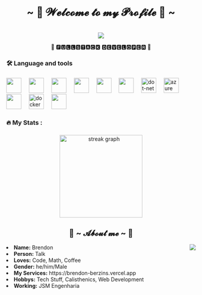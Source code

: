 <h1 align="center">~ 🍂 𝓦𝓮𝓵𝓬𝓸𝓶𝓮 𝓽𝓸 𝓶𝔂 𝓟𝓻𝓸𝓯𝓲𝓵𝓮 🍃 ~</h1>
<br>
<div align="center">
  <a href="https://discord.com/users/1070647662027751455" >
   <img src="https://lanyard.cnrad.dev/api/1070647662027751455?theme=light&bg=f3f3f3&showDisplayName=true&animated=true&hideDiscrim=true&borderRadius=20px&idleMessage=Probably%20working%20on%20a%20project%20☄️"  />
  </a>
    <br>
  <p>🌊 🅵🆄🅻🅻🆂🆃🅰🅲🅺 🅳🅴🆅🅴🅻🅾🅿🅴🆁 🌊</p>
</div>

###

<h3 align="left">🛠 Language and tools</h3>

###

<div align="left">
  <img src="https://cdn.jsdelivr.net/gh/devicons/devicon@latest/icons/javascript/javascript-original.svg" height="40"/>
  <img width="12" />
  <img src="https://cdn.jsdelivr.net/gh/devicons/devicon@latest/icons/typescript/typescript-original.svg" height="40"/>
  <img width="12" />
  <img src="https://cdn.jsdelivr.net/gh/devicons/devicon@latest/icons/nodejs/nodejs-original-wordmark.svg" height="40"/>
  <img width="12" />
  <img src="https://cdn.jsdelivr.net/gh/devicons/devicon@latest/icons/react/react-original.svg" height="40"/>
  <img width="12" />
  <img src="https://cdn.jsdelivr.net/gh/devicons/devicon@latest/icons/csharp/csharp-original.svg" height="40"/>
  <img width="12" />
  <img src="https://cdn.jsdelivr.net/gh/devicons/devicon@latest/icons/blazor/blazor-original.svg" height="40"/>
  <img width="12" />
  <img src="https://cdn.jsdelivr.net/gh/devicons/devicon/icons/dot-net/dot-net-plain-wordmark.svg" height="40" alt="dot-net logo"  />
  <img width="12" />
  <img src="https://cdn.jsdelivr.net/gh/devicons/devicon@latest/icons/azure/azure-original.svg" height="40" alt="azure"/>
  <img width="12" />
  <img src="https://cdn.jsdelivr.net/gh/devicons/devicon@latest/icons/amazonwebservices/amazonwebservices-plain-wordmark.svg" height="40"/>  
  <img width="12" />
  <img src="https://cdn.jsdelivr.net/gh/devicons/devicon/icons/docker/docker-plain-wordmark.svg" height="40" alt="docker logo"  />
  <img width="12" />
  <img src="https://cdn.jsdelivr.net/gh/devicons/devicon@latest/icons/archlinux/archlinux-original.svg" height="40"/>
</div>

###

<h3 align="left">🔥   My Stats :</h3>

###

<div align="center">
  <img src="https://streak-stats.demolab.com?user=BrendonNiero&locale=en&mode=daily&theme=dark&hide_border=false&border_radius=5&order=3" height="220" alt="streak graph"  />
</div>

###
<div>
<h2 align="center"> 🐸 ~ 𝓐𝓫𝓸𝓾𝓽 𝓶𝓮 ~ 🐸 </h2>
  <div align="center">
<img src="https://media.tenor.com/pSOi8z7BCqQAAAAi/marija-marija-muse-dash.gif" align="right">
  </div>
<li>
 <b>Name:</b> Brendon</li>
<li>
<b>Person:</b> Talk
</li>
<li>
<b>Loves:</b> Code, Math, Coffee
</li>
<li>
<b>Gender:</b> he/him/Male
</li>
<li>
<b>My Services:</b> https://brendon-berzins.vercel.app
</li>
<li>
<b>Hobbys:</b> Tech Stuff, Calisthenics, Web Development
</li>
<li>
<b>Working:</b> JSM Engenharia
</li>
<br><br><br>
</div>
